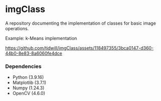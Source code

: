# imgClass
A repository documenting the implementation of classes for basic image operations. 


Example: k-Means implementation


https://github.com/tjdwill/imgClass/assets/118497355/3bca0147-d360-44b0-8e83-8a6060fe4dce

### Dependencies
* Python (3.9.16)
* Matplotlib (3.7.1)
* Numpy (1.24.3) 
* OpenCV (4.6.0)
